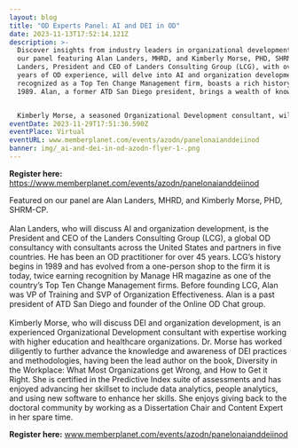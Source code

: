 ```yaml
---
layout: blog
title: "OD Experts Panel: AI and DEI in OD"
date: 2023-11-13T17:52:14.121Z
description: >-
  Discover insights from industry leaders in organizational development! Join
  our panel featuring Alan Landers, MHRD, and Kimberly Morse, PHD, SHRM-CP. Alan
  Landers, President and CEO of Landers Consulting Group (LCG), with over 45
  years of OD experience, will delve into AI and organization development. LCG,
  recognized as a Top Ten Change Management firm, boasts a rich history since
  1989. Alan, a former ATD San Diego president, brings a wealth of knowledge.


  Kimberly Morse, a seasoned Organizational Development consultant, will explore DEI and organization development. As lead author of "Diversity in the Workplace: What Most Organizations get Wrong, and How to Get it Right," Dr. Morse is a certified expert in Predictive Index assessments. With a focus on higher education and healthcare, she integrates data analytics and people analytics into her practice. Don't miss this opportunity to gain insights from these experts shaping the future of organizational development!
eventDate: 2023-11-29T17:51:30.590Z
eventPlace: Virtual
eventURL: www.memberplanet.com/events/azodn/panelonaianddeiinod
banner: img/_ai-and-dei-in-od-azodn-flyer-1-.png
---
```

**Register here:** https://www.memberplanet.com/events/azodn/panelonaianddeiinod

Featured on our panel are Alan Landers, MHRD, and Kimberly Morse, PHD, SHRM-CP.\
\
Alan Landers, who will discuss AI and organization development, is the President and CEO of the Landers Consulting Group (LCG), a global OD consultancy with consultants across the United States and partners in five countries. He has been an OD practitioner for over 45 years. LCG’s history begins in 1989 and has evolved from a one-person shop to the firm it is today, twice earning recognition by Manage HR magazine as one of the country’s Top Ten Change Management firms. Before founding LCG, Alan was VP of Training and SVP of Organization Effectiveness. Alan is a past president of ATD San Diego and founder of the Online OD Chat group.\
\
Kimberly Morse, who will discuss DEI and organization development, is an experienced Organizational Development consultant with expertise working with higher education and healthcare organizations. Dr. Morse has worked diligently to further advance the knowledge and awareness of DEI practices and methodologies, having been the lead author on the book, Diversity in the Workplace: What Most Organizations get Wrong, and How to Get it Right. She is certified in the Predictive Index suite of assessments and has enjoyed advancing her skillset to include data analytics, people analytics, and using new software to enhance her skills. She enjoys giving back to the doctoral community by working as a Dissertation Chair and Content Expert in her spare time.

**R﻿egister here:** www.memberplanet.com/events/azodn/panelonaianddeiinod